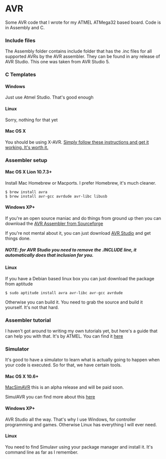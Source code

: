 AVR
===

Some AVR code that I wrote for my ATMEL ATMega32 based board. Code is in Assembly and C.

### Include files

The Assembly folder contains include folder that has the .inc files for all supported AVRs by the AVR assembler. They can be found in any release of AVR Studio. This one was taken from AVR Studio 5.

### C Templates

#### Windows
Just use Atmel Studio. That's good enough

#### Linux
Sorry, nothing for that yet

#### Mac OS X
You should be using X-AVR. [Simply follow these instructions and get it working. It's worth it.](https://github.com/jawher/xavr)

### Assembler setup

#### Mac OS X Lion 10.7.3+
Install Mac Homebrew or Macports. I prefer Homebrew, it's much cleaner.

```
$ brew install avra
$ brew install avr-gcc avrdude avr-libc libusb
```

#### Windows XP+
If you're an open source maniac and do things from ground up then you can download the [AVR Assembler from Sourceforge](http://sourceforge.net/projects/avra/)

If you're not mental about it, you can just download [AVR Studio](http://www.atmel.com/microsite/atmel_studio6/) and get things done. 

##### NOTE: for AVR Studio you need to remove the .INCLUDE line, it automatically does that inclusion for you.


#### Linux
If you have a Debian based linux box you can just download the package from aptitude
```
$ sudo aptitude install avra avr-libc avr-gcc avrdude
```
Otherwise you can build it. You need to grab the source and build it yourself. It's not that hard.

### Assembler tutorial
I haven't got around to writing my own tutorials yet, but here's a guide that can help you with that. It's by ATMEL. You can find it [here](http://www.atmel.com/Images/doc1022.pdf)

### Simulator
It's good to have a simulator to learn what is actually going to happen when your code is executed. So for that, we have certain tools.

#### Mac OS X 10.6+
[MacSimAVR](http://www.fracturedsoftware.com/macsimavr) this is an alpha release and will be paid soon. 

SimulAVR you can find more about this [here](http://www.mikrocontroller.net/articles/AVR-Simulation)

#### Windows XP+
AVR Studio all the way. That's why I use Windows, for controller programming and games. Otherwise Linux has everything I will ever need.

#### Linux
You need to find Simulavr using your package manager and install it. It's command line as far as I remember.
